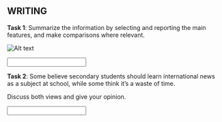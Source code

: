 ## **WRITING**

**Task 1**: Summarize the information by selecting and reporting the main features, and make comparisons where relevant. 

![Alt text](https://cdn.jsdelivr.net/gh/ComepassDeveloper/ielts@api/ieltsGeneral/writing-image.png)

<input class="textarea">

**Task 2**: Some believe secondary students should learn international news as a subject at school, while some think it’s a waste of time.

Discuss both views and give your opinion.

<input class="textarea">
